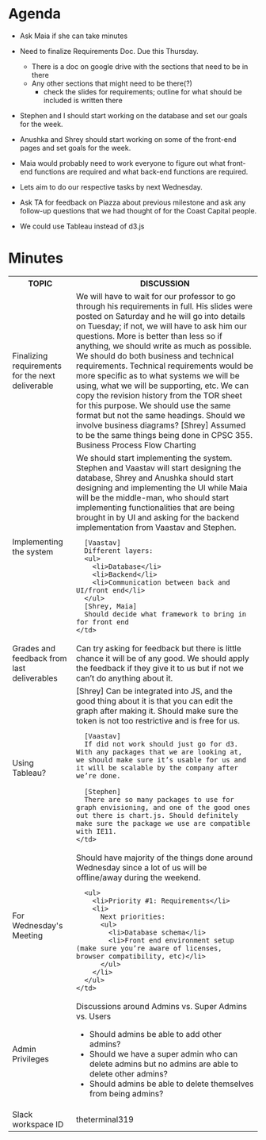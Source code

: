 # Agenda

* Ask Maia if she can take minutes

* Need to finalize Requirements Doc. Due this Thursday.
    * There is a doc on google drive with the sections that need to be in there
    * Any other sections that might need to be there(?)
         * check the slides for requirements; outline for what should be included is written there

* Stephen and I should start working on the database and set our goals for the week.

* Anushka and Shrey should start working on some of the front-end pages and set goals for the week.

* Maia would probably need to work everyone to figure out what front-end functions are required and what back-end functions are required.

* Lets aim to do our respective tasks by next Wednesday.

* Ask TA for feedback on Piazza about previous milestone and ask any follow-up questions that we had thought of for the Coast Capital people.

* We could use Tableau instead of d3.js

# Minutes

<table>
	<tr>
  	<th>TOPIC</th>
    <th>DISCUSSION</th>
  </tr>
  <tr>
  	<td>Finalizing requirements for the next deliverable</td>
    <td>
      We will have to wait for our professor to go through his requirements in full.
      His slides were posted on Saturday and he will go into details on Tuesday; if not, we will have to ask him our questions.
      More is better than less so if anything, we should write as much as possible.
      We should do both business and technical requirements.
      Technical requirements would be more specific as to what systems we will be using, what we will be supporting, etc.
      We can copy the revision history from the TOR sheet for this purpose.
      We should use the same format but not the same headings.
      Should we involve business diagrams?
      [Shrey]
      Assumed to be the same things being done in CPSC 355.
      Business Process Flow Charting
    </td>
  </tr>
  <tr>
  	<td>Implementing the system</td>
    <td>
      We should start implementing the system. Stephen and Vaastav will start designing the database, Shrey and Anushka should start designing and implementing the UI while Maia will be the middle-man, who should start implementing functionalities that are being brought in by UI and asking for the backend implementation from Vaastav and Stephen.

      [Vaastav]
      Different layers:
      <ul>
        <li>Database</li>
        <li>Backend</li>
        <li>Communication between back and UI/front end</li>
      </ul>
      [Shrey, Maia]
      Should decide what framework to bring in for front end
    </td>
  </tr>
  <tr>
  	<td>Grades and feedback from last deliverables</td>
    <td>
      Can try asking for feedback but there is little chance it will be of any good. We should apply the feedback if they give it to us but if not we can’t do anything about it.
    </td>
  </tr>
  <tr>
  	<td>Using Tableau?</td>
    <td>
      [Shrey]
      Can be integrated into JS, and the good thing about it is that you can edit the graph after making it.
      Should make sure the token is not too restrictive and is free for us.

      [Vaastav]
      If did not work should just go for d3. With any packages that we are looking at, we should make sure it’s usable for us and it will be scalable by the company after we’re done.

      [Stephen]
      There are so many packages to use for graph envisioning, and one of the good ones out there is chart.js. Should definitely make sure the package we use are compatible with IE11.
    </td>
  </tr>
  <tr>
  	<td>For Wednesday's Meeting</td>
    <td>
      Should have majority of the things done around Wednesday since a lot of us will be offline/away during the weekend.

      <ul>
        <li>Priority #1: Requirements</li>
        <li>
          Next priorities:
          <ul>
            <li>Database schema</li>
            <li>Front end environment setup (make sure you’re aware of licenses, browser compatibility, etc)</li>
          </ul>
        </li>
      </ul>      
    </td>
  </tr>
  <tr>
  	<td>Admin Privileges</td>
    <td>
      Discussions around Admins vs. Super Admins vs. Users
      <ul>
        <li>Should admins be able to add other admins?</li>
        <li>Should we have a super admin who can delete admins but no admins are able to delete other admins?</li>
        <li>Should admins be able to delete themselves from being admins?</li>
      </ul>
    </td>
  </tr>
  <tr>
  	<td>Slack workspace ID</td>
    <td>theterminal319</td>
  </tr>
</table>
